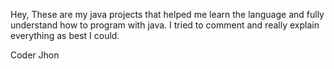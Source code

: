 Hey, 
These are my java projects that helped me learn the language and fully understand how to program with java. I tried to comment and really explain everything as best I could. 

Coder Jhon

